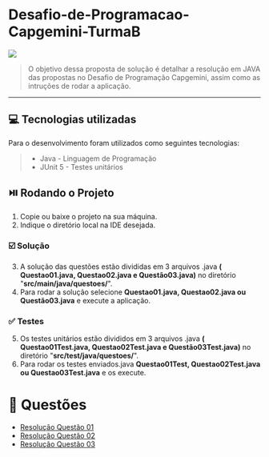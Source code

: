 # Desafio-de-Programacao-Capgemini-TurmaB
![](http://capgemini.proway.com.br/assets/img/logo-capgemini.png)

> O objetivo dessa proposta de solução é detalhar a resolução em JAVA das propostas no Desafio de Programação Capgemini, assim como as intruções de rodar a aplicação.
***
## 💻 Tecnologias utilizadas
Para o desenvolvimento foram utilizados como seguintes tecnologias:

>- Java - Linguagem de Programação
>- JUnit 5 - Testes unitários
## ⏯️ Rodando o Projeto

1. Copie ou baixe o projeto na sua máquina.
2. Indique o diretório local na IDE desejada.

### ☑️ Solução

3. A solução das questões estão divididas em 3 arquivos .java **( Questao01.java, Questao02.java e Questão03.java)** no diretório "**src/main/java/questoes/**".
4. Para rodar a solução selecione **Questao01.java, Questao02.java ou Questão03.java** e execute a aplicação.

### ✅ Testes

5. Os testes unitários estão divididos em 3 arquivos .java **( Questao01Test.java, Questao02Test.java e Questão03Test.java)** no diretório "**src/test/java/questoes/**".
6. Para rodar os testes enviados.java **Questao01Test, Questao02Test.java ou Questao03Test.java** e os execute.

# 📘 Questões

* [ Resolução Questão 01 ](https://github.com/andreymonteiro/Desafio-de-Programacao-Capgemini-TurmaB/wiki/Quest%C3%A3o-01)
* [ Resolução Questão 02 ](https://github.com/andreymonteiro/Desafio-de-Programacao-Capgemini-TurmaB/wiki/Quest%C3%A3o-02)
* [ Resolução Questão 03 ](https://github.com/andreymonteiro/Desafio-de-Programacao-Capgemini-TurmaB/wiki/Quest%C3%A3o-03)
